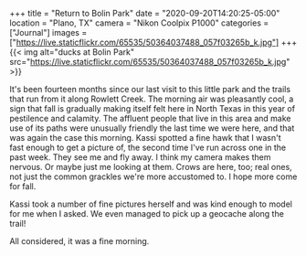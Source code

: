 +++
title = "Return to Bolin Park"
date = "2020-09-20T14:20:25-05:00"
location = "Plano, TX"
camera = "Nikon Coolpix P1000"
categories = ["Journal"]
images = ["https://live.staticflickr.com/65535/50364037488_057f03265b_k.jpg"]
+++
{{< img alt="ducks at Bolin Park" src="https://live.staticflickr.com/65535/50364037488_057f03265b_k.jpg" >}}
<!--more-->

It's been fourteen months since our last visit to this little park and the trails that run from it along Rowlett Creek. The morning air was pleasantly cool, a sign that fall is gradually making itself felt here in North Texas in this year of pestilence and calamity. The affluent people that live in this area and make use of its paths were unusually friendly the last time we were here, and that was again the case this morning. Kassi spotted a fine hawk that I wasn't fast enough to get a picture of, the second time I've run across one in the past week. They see me and fly away. I think my camera makes them nervous. Or maybe just me looking at them. Crows are here, too; real ones, not just the common grackles we're more accustomed to. I hope more come for fall. 

Kassi took a number of fine pictures herself and was kind enough to model for me when I asked. We even managed to pick up a geocache along the trail! 

All considered, it was a fine morning. 

<div id="gallery" style="display:none;">
		<img alt="" src="https://live.staticflickr.com/65535/50364895522_8d9b05e6a6.jpg"
			data-image="https://live.staticflickr.com/65535/50364895522_749b12ae48_k.jpg">
		<img alt="" src="https://live.staticflickr.com/65535/50364038033_3584d42448.jpg"
			data-image="https://live.staticflickr.com/65535/50364038033_3b80fe80dd_k.jpg">
		<img alt="" src="https://live.staticflickr.com/65535/50364731906_5718a4202d.jpg"
			data-image="https://live.staticflickr.com/65535/50364731906_c905f7d2ee_k.jpg">
		<img alt="" src="https://live.staticflickr.com/65535/50364898397_94d0de586d.jpg"
			data-image="https://live.staticflickr.com/65535/50364898397_5b6e936d1a_k.jpg">
		<img alt="" src="https://live.staticflickr.com/65535/50364898547_2b2600fdb1.jpg"
			data-image="https://live.staticflickr.com/65535/50364898547_1f93fb2b1f_k.jpg">
		<img alt="" src="https://live.staticflickr.com/65535/50364732396_900c5f3568.jpg"
			data-image="https://live.staticflickr.com/65535/50364732396_1804fadafc_k.jpg">
		<img alt="" src="https://live.staticflickr.com/65535/50364037383_dd1cb50787.jpg"
			data-image="https://live.staticflickr.com/65535/50364037383_63ae16dd45_k.jpg">
		<img alt="Untitled" src="https://live.staticflickr.com/65535/50364731326_4a3062d89c.jpg"
			data-image="https://live.staticflickr.com/65535/50364731326_85241991a1_k.jpg">
		<img alt="" src="https://live.staticflickr.com/65535/50364035553_fe98e33e11.jpg"
			data-image="https://live.staticflickr.com/65535/50364035553_87f8898750_k.jpg">
		<img alt="" src="https://live.staticflickr.com/65535/50364897672_428061928d.jpg"
			data-image="https://live.staticflickr.com/65535/50364897672_168304e50a_k.jpg">
		<img alt="" src="https://live.staticflickr.com/65535/50364037848_569589fca8.jpg"
			data-image="https://live.staticflickr.com/65535/50364037848_87abe99229_k.jpg">
		<img alt="" src="https://live.staticflickr.com/65535/50364896207_0a514d7068.jpg"
			data-image="https://live.staticflickr.com/65535/50364896207_9997c691e1_k.jpg">
		<img alt="" src="https://live.staticflickr.com/65535/50364897862_82a8487863.jpg"
			data-image="https://live.staticflickr.com/65535/50364897862_509946b42d_k.jpg">
		<img alt="" src="https://live.staticflickr.com/65535/50364036118_1e856d4bf0.jpg"
			data-image="https://live.staticflickr.com/65535/50364036118_899d33b1ce_k.jpg">
		<img alt="" src="https://live.staticflickr.com/65535/50364734256_b9f6185c37.jpg"
			data-image="https://live.staticflickr.com/65535/50364734256_4f2f6d1dac_k.jpg">
		<img alt="" src="https://live.staticflickr.com/65535/50364036988_e15860ee5b.jpg"
			data-image="https://live.staticflickr.com/65535/50364036988_140b16564a_k.jpg">
		<img alt="" src="https://live.staticflickr.com/65535/50364896092_18d4fff41b.jpg"
			data-image="https://live.staticflickr.com/65535/50364896092_57bd4e7d1e_k.jpg">
		<img alt="" src="https://live.staticflickr.com/65535/50364036743_328548ab33.jpg"
			data-image="https://live.staticflickr.com/65535/50364036743_a73c6aa24c_k.jpg">
		<img alt="" src="https://live.staticflickr.com/65535/50364038453_eff240e773.jpg"
			data-image="https://live.staticflickr.com/65535/50364038453_31eca66fb3_k.jpg">
		<img alt="" src="https://live.staticflickr.com/65535/50364037488_11d5eb65eb.jpg"
			data-image="https://live.staticflickr.com/65535/50364037488_057f03265b_k.jpg">
		<img alt="" src="https://live.staticflickr.com/65535/50364035238_1c77e4f7cb.jpg"
			data-image="https://live.staticflickr.com/65535/50364035238_9fc198a1f6_k.jpg">
		<img alt="" src="https://live.staticflickr.com/65535/50364733026_6f1e040e01.jpg"
			data-image="https://live.staticflickr.com/65535/50364733026_290c1f25b2_k.jpg">
		<img alt="" src="https://live.staticflickr.com/65535/50364035048_894c4cc1e7.jpg"
			data-image="https://live.staticflickr.com/65535/50364035048_2ef101a9a3_k.jpg">
		<img alt="" src="https://live.staticflickr.com/65535/50364895197_32a48f245d.jpg"
			data-image="https://live.staticflickr.com/65535/50364895197_2ecdc0dbf7_k.jpg">
		<img alt="" src="https://live.staticflickr.com/65535/50364038333_a1301e5d7e.jpg"
			data-image="https://live.staticflickr.com/65535/50364038333_d8cadb8d4a_k.jpg">
		<img alt="" src="https://live.staticflickr.com/65535/50364732751_2284df6bfe.jpg"
			data-image="https://live.staticflickr.com/65535/50364732751_1b998b45ca_k.jpg">
		<img alt="" src="https://live.staticflickr.com/65535/50364035948_900c5f3568.jpg"
			data-image="https://live.staticflickr.com/65535/50364035948_846b9c1491_k.jpg">
		<img alt="" src="https://live.staticflickr.com/65535/50364733741_f1bfe34544.jpg"
			data-image="https://live.staticflickr.com/65535/50364733741_13b6c01a4d_k.jpg">
		<img alt="" src="https://live.staticflickr.com/65535/50364895052_32e28af2dd.jpg"
			data-image="https://live.staticflickr.com/65535/50364895052_def01982d0_k.jpg">
		<img alt="" src="https://live.staticflickr.com/65535/50364037203_b5e8a5c6ce.jpg"
			data-image="https://live.staticflickr.com/65535/50364037203_b1beec8724_k.jpg">
		<img alt="" src="https://live.staticflickr.com/65535/50364037623_ce1a255345.jpg"
			data-image="https://live.staticflickr.com/65535/50364037623_6a3d256f71_k.jpg">
		<img alt="" src="https://live.staticflickr.com/65535/50364734526_20579e0cd8.jpg"
			data-image="https://live.staticflickr.com/65535/50364734526_5557c05632_k.jpg">
		<img alt="" src="https://live.staticflickr.com/65535/50364038648_dabd71fb61.jpg"
			data-image="https://live.staticflickr.com/65535/50364038648_9f82e3b192_k.jpg">
</div>

